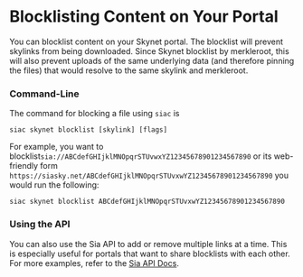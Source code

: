 # Blocklisting Content on Your Portal

You can blocklist content on your Skynet portal. The blocklist will prevent skylinks from being downloaded. Since Skynet blocklist by merkleroot, this will also prevent uploads of the same underlying data \(and therefore pinning the files\) that would resolve to the same skylink and merkleroot.

### Command-Line

The command for blocking a file using `siac` is

```text
siac skynet blocklist [skylink] [flags]
```

For example, you want to blocklist`sia://ABCdefGHIjklMNOpqrSTUvwxYZ12345678901234567890` or its web-friendly form `https://siasky.net/ABCdefGHIjklMNOpqrSTUvxwYZ12345678901234567890` you would run the following:

```text
siac skynet blocklist ABCdefGHIjklMNOpqrSTUvxwYZ12345678901234567890
```

### Using the API

You can also use the Sia API to add or remove multiple links at a time. This is especially useful for portals that want to share blocklists with each other. For more examples, refer to the [Sia API Docs](https://sia.tech/docs/#skynet-blocklist-post).

